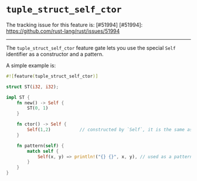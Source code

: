 # `tuple_struct_self_ctor`

The tracking issue for this feature is: [#51994]
[#51994]: https://github.com/rust-lang/rust/issues/51994

------------------------

The `tuple_struct_self_ctor` feature gate lets you use the special `Self`
identifier as a constructor and a pattern.

A simple example is:

```rust
#![feature(tuple_struct_self_ctor)]

struct ST(i32, i32);

impl ST {
    fn new() -> Self {
        ST(0, 1)
    }

    fn ctor() -> Self {
        Self(1,2)           // constructed by `Self`, it is the same as `ST(1, 2)`
    }

    fn pattern(self) {
        match self {
            Self(x, y) => println!("{} {}", x, y), // used as a pattern
        }
    }
}
```
